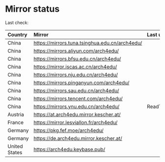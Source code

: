 <script src="./time.js"></script>
# Mirror status
Last check: <script type="text/javascript">localize(1666740557.8610997);</script>

|Country|Mirror|Last update|
|:------|:-----|:----------|
|China|https://mirrors.tuna.tsinghua.edu.cn/arch4edu/|<script type="text/javascript">localize(1666725066);</script>|
|China|https://mirrors.aliyun.com/arch4edu/|<script type="text/javascript">localize(1666682106);</script>|
|China|https://mirrors.bfsu.edu.cn/arch4edu/|<script type="text/javascript">localize(1666725066);</script>|
|China|https://mirror.iscas.ac.cn/arch4edu/|<script type="text/javascript">localize(1666725066);</script>|
|China|https://mirrors.nju.edu.cn/arch4edu/|<script type="text/javascript">localize(1666682106);</script>|
|China|https://mirrors.pinganyun.com/arch4edu/|<script type="text/javascript">localize(1666682106);</script>|
|China|https://mirrors.sau.edu.cn/arch4edu/|<script type="text/javascript">localize(1650446957);</script>|
|China|https://mirrors.tencent.com/arch4edu/|<script type="text/javascript">localize(1666682106);</script>|
|China|https://mirrors.ynu.edu.cn/arch4edu/|ReadTimeout|
|Austria|https://at.arch4edu.mirror.kescher.at/|<script type="text/javascript">localize(1666725066);</script>|
|France|https://mirror.lesviallon.fr/arch4edu/|<script type="text/javascript">localize(1666682106);</script>|
|Germany|https://pkg.fef.moe/arch4edu/|<script type="text/javascript">localize(1666725066);</script>|
|Germany|https://de.arch4edu.mirror.kescher.at/|<script type="text/javascript">localize(1666725066);</script>|
|United States|https://arch4edu.keybase.pub/|<script type="text/javascript">localize(1666682106);</script>|

<script src="./tablefilter/tablefilter.js"></script>
<script src="./table.js"></script>